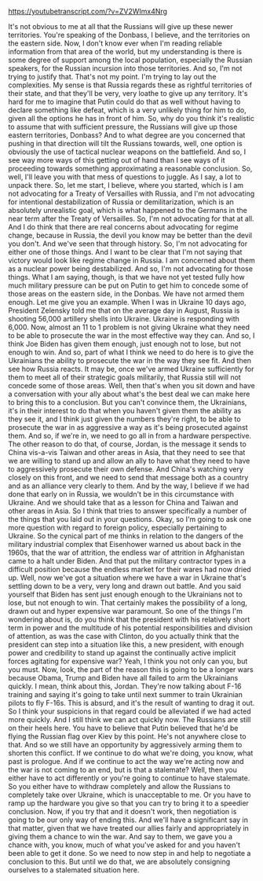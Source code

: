 https://youtubetranscript.com/?v=ZV2WImx4Nrg

 It's not obvious to me at all that the Russians will give up these newer territories. You're speaking of the Donbass, I believe, and the territories on the eastern side. Now, I don't know ever when I'm reading reliable information from that area of the world, but my understanding is there is some degree of support among the local population, especially the Russian speakers, for the Russian incursion into those territories. And so, I'm not trying to justify that. That's not my point. I'm trying to lay out the complexities. My sense is that Russia regards these as rightful territories of their state, and that they'll be very, very loathe to give up any territory. It's hard for me to imagine that Putin could do that as well without having to declare something like defeat, which is a very unlikely thing for him to do, given all the options he has in front of him. So, why do you think it's realistic to assume that with sufficient pressure, the Russians will give up those eastern territories, Donbass? And to what degree are you concerned that pushing in that direction will tilt the Russians towards, well, one option is obviously the use of tactical nuclear weapons on the battlefield. And so, I see way more ways of this getting out of hand than I see ways of it proceeding towards something approximating a reasonable conclusion. So, well, I'll leave you with that mess of questions to juggle. As I say, a lot to unpack there. So, let me start, I believe, where you started, which is I am not advocating for a Treaty of Versailles with Russia, and I'm not advocating for intentional destabilization of Russia or demilitarization, which is an absolutely unrealistic goal, which is what happened to the Germans in the near term after the Treaty of Versailles. So, I'm not advocating for that at all. And I do think that there are real concerns about advocating for regime change, because in Russia, the devil you know may be better than the devil you don't. And we've seen that through history. So, I'm not advocating for either one of those things. And I want to be clear that I'm not saying that victory would look like regime change in Russia. I am concerned about them as a nuclear power being destabilized. And so, I'm not advocating for those things. What I am saying, though, is that we have not yet tested fully how much military pressure can be put on Putin to get him to concede some of those areas on the eastern side, in the Donbas. We have not armed them enough. Let me give you an example. When I was in Ukraine 10 days ago, President Zelensky told me that on the average day in August, Russia is shooting 56,000 artillery shells into Ukraine. Ukraine is responding with 6,000. Now, almost an 11 to 1 problem is not giving Ukraine what they need to be able to prosecute the war in the most effective way they can. And so, I think Joe Biden has given them enough, just enough not to lose, but not enough to win. And so, part of what I think we need to do here is to give the Ukrainians the ability to prosecute the war in the way they see fit. And then see how Russia reacts. It may be, once we've armed Ukraine sufficiently for them to meet all of their strategic goals militarily, that Russia still will not concede some of those areas. Well, then that's when you sit down and have a conversation with your ally about what's the best deal we can make here to bring this to a conclusion. But you can't convince them, the Ukrainians, it's in their interest to do that when you haven't given them the ability as they see it, and I think just given the numbers they're right, to be able to prosecute the war in as aggressive a way as it's being prosecuted against them. And so, if we're in, we need to go all in from a hardware perspective. The other reason to do that, of course, Jordan, is the message it sends to China vis-a-vis Taiwan and other areas in Asia, that they need to see that we are willing to stand up and allow an ally to have what they need to have to aggressively prosecute their own defense. And China's watching very closely on this front, and we need to send that message both as a country and as an alliance very clearly to them. And by the way, I believe if we had done that early on in Russia, we wouldn't be in this circumstance with Ukraine. And we should take that as a lesson for China and Taiwan and other areas in Asia. So I think that tries to answer specifically a number of the things that you laid out in your questions. Okay, so I'm going to ask one more question with regard to foreign policy, especially pertaining to Ukraine. So the cynical part of me thinks in relation to the dangers of the military industrial complex that Eisenhower warned us about back in the 1960s, that the war of attrition, the endless war of attrition in Afghanistan came to a halt under Biden. And that put the military contractor types in a difficult position because the endless market for their wares had now dried up. Well, now we've got a situation where we have a war in Ukraine that's settling down to be a very, very long and drawn out battle. And you said yourself that Biden has sent just enough enough to the Ukrainians not to lose, but not enough to win. That certainly makes the possibility of a long, drawn out and hyper expensive war paramount. So one of the things I'm wondering about is, do you think that the president with his relatively short term in power and the multitude of his potential responsibilities and division of attention, as was the case with Clinton, do you actually think that the president can step into a situation like this, a new president, with enough power and credibility to stand up against the continually active implicit forces agitating for expensive war? Yeah, I think you not only can you, but you must. Now, look, the part of the reason this is going to be a longer wars because Obama, Trump and Biden have all failed to arm the Ukrainians quickly. I mean, think about this, Jordan. They're now talking about F-16 training and saying it's going to take until next summer to train Ukrainian pilots to fly F-16s. This is absurd, and it's the result of wanting to drag it out. So I think your suspicions in that regard could be alleviated if we had acted more quickly. And I still think we can act quickly now. The Russians are still on their heels here. You have to believe that Putin believed that he'd be flying the Russian flag over Kiev by this point. He's not anywhere close to that. And so we still have an opportunity by aggressively arming them to shorten this conflict. If we continue to do what we're doing, you know, what past is prologue. And if we continue to act the way we're acting now and the war is not coming to an end, but is that a stalemate? Well, then you either have to act differently or you're going to continue to have stalemate. So you either have to withdraw completely and allow the Russians to completely take over Ukraine, which is unacceptable to me. Or you have to ramp up the hardware you give so that you can try to bring it to a speedier conclusion. Now, if you try that and it doesn't work, then negotiation is going to be our only way of ending this. And we'll have a significant say in that matter, given that we have treated our allies fairly and appropriately in giving them a chance to win the war. And say to them, we gave you a chance with, you know, much of what you've asked for and you haven't been able to get it done. So we need to now step in and help to negotiate a conclusion to this. But until we do that, we are absolutely consigning ourselves to a stalemated situation here.
